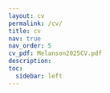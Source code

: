 ```yaml
---
layout: cv
permalink: /cv/
title: cv
nav: true
nav_order: 5
cv_pdf: Melanson2025CV.pdf
description: 
toc:
  sidebar: left
---
```

